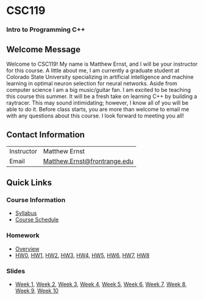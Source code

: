 # CSC119

### Intro to Programming C++

## Welcome Message

Welcome to CSC119! My name is Matthew Ernst, and I will be your instructor for this course. A little about me, I am currently a graduate student at Colorado State University specializing in artificial intelligence and machine learning in optimal neuron selection for neural networks. Aside from computer science I am a big music/guitar fan. I am excited to be teaching this course this summer. It will be a fresh take on learning C++ by building a raytracer. This may sound intimidating; however, I know all of you will be able to do it. Before class starts, you are more than welcome to email me with any questions about this course. I look forward to meeting you all! 

## Contact Information

|  | |
| ------------- | ------------- |
| Instructor  | Matthew Ernst  |
| Email   | Matthew.Ernst@frontrange.edu  |

## Quick Links

### Course Information

- [Syllabus](./Course-Information/Syllabus.md)
- [Course Schedule](./Course-Information/Course-Schedule.md)

### Homework

- [Overview](./Homework/HW0/README.md)
- [HW0](./Homework/HW0/README.md), [HW1](./Homework/HW1/README.md), [HW2](./Homework/HW2/README.md), [HW3](./Homework/HW3/README.md), [HW4](./Homework/HW4/README.md), [HW5](./Homework/HW5/README.md), [HW6](./Homework/HW6/README.md), [HW7](./Homework/HW7/README.md), [HW8](./Homework/HW8/README.md)

### Slides

- [Week 1](./Slides/Week1), [Week 2](./Slides/Week2), [Week 3](./Slides/Week3), [Week 4](./Slides/Week4), [Week 5](./Slides/Week5), [Week 6](./Slides/Week6), [Week 7](./Slides/Week7), [Week 8](./Slides/Week8), [Week 9](./Slides/Week9), [Week 10](./Slides/Week10)


